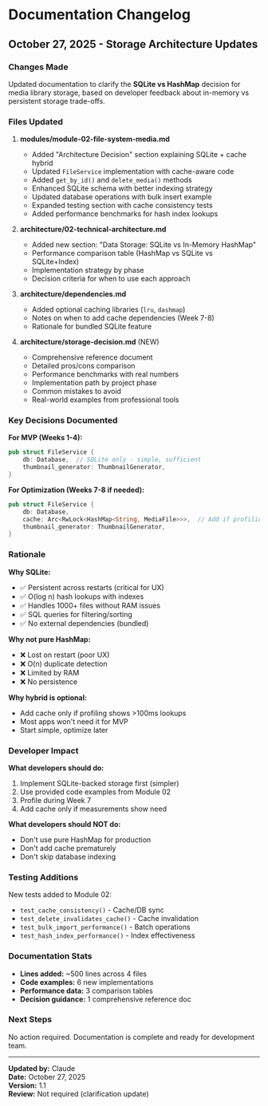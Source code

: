 # Documentation Changelog

## October 27, 2025 - Storage Architecture Updates

### Changes Made

Updated documentation to clarify the **SQLite vs HashMap** decision for media library storage, based on developer feedback about in-memory vs persistent storage trade-offs.

### Files Updated

1. **modules/module-02-file-system-media.md**
   - Added "Architecture Decision" section explaining SQLite + cache hybrid
   - Updated `FileService` implementation with cache-aware code
   - Added `get_by_id()` and `delete_media()` methods
   - Enhanced SQLite schema with better indexing strategy
   - Updated database operations with bulk insert example
   - Expanded testing section with cache consistency tests
   - Added performance benchmarks for hash index lookups

2. **architecture/02-technical-architecture.md**
   - Added new section: "Data Storage: SQLite vs In-Memory HashMap"
   - Performance comparison table (HashMap vs SQLite vs SQLite+Index)
   - Implementation strategy by phase
   - Decision criteria for when to use each approach

3. **architecture/dependencies.md**
   - Added optional caching libraries (`lru`, `dashmap`)
   - Notes on when to add cache dependencies (Week 7-8)
   - Rationale for bundled SQLite feature

4. **architecture/storage-decision.md** (NEW)
   - Comprehensive reference document
   - Detailed pros/cons comparison
   - Performance benchmarks with real numbers
   - Implementation path by project phase
   - Common mistakes to avoid
   - Real-world examples from professional tools

### Key Decisions Documented

**For MVP (Weeks 1-4):**
```rust
pub struct FileService {
    db: Database,  // SQLite only - simple, sufficient
    thumbnail_generator: ThumbnailGenerator,
}
```

**For Optimization (Weeks 7-8 if needed):**
```rust
pub struct FileService {
    db: Database,
    cache: Arc<RwLock<HashMap<String, MediaFile>>>,  // Add if profiling shows need
    thumbnail_generator: ThumbnailGenerator,
}
```

### Rationale

**Why SQLite:**
- ✅ Persistent across restarts (critical for UX)
- ✅ O(log n) hash lookups with indexes
- ✅ Handles 1000+ files without RAM issues
- ✅ SQL queries for filtering/sorting
- ✅ No external dependencies (bundled)

**Why not pure HashMap:**
- ❌ Lost on restart (poor UX)
- ❌ O(n) duplicate detection
- ❌ Limited by RAM
- ❌ No persistence

**Why hybrid is optional:**
- Add cache only if profiling shows >100ms lookups
- Most apps won't need it for MVP
- Start simple, optimize later

### Developer Impact

**What developers should do:**
1. Implement SQLite-backed storage first (simpler)
2. Use provided code examples from Module 02
3. Profile during Week 7
4. Add cache only if measurements show need

**What developers should NOT do:**
- Don't use pure HashMap for production
- Don't add cache prematurely
- Don't skip database indexing

### Testing Additions

New tests added to Module 02:
- `test_cache_consistency()` - Cache/DB sync
- `test_delete_invalidates_cache()` - Cache invalidation
- `test_bulk_import_performance()` - Batch operations
- `test_hash_index_performance()` - Index effectiveness

### Documentation Stats

- **Lines added:** ~500 lines across 4 files
- **Code examples:** 6 new implementations
- **Performance data:** 3 comparison tables
- **Decision guidance:** 1 comprehensive reference doc

### Next Steps

No action required. Documentation is complete and ready for development team.

---

**Updated by:** Claude  
**Date:** October 27, 2025  
**Version:** 1.1  
**Review:** Not required (clarification update)
